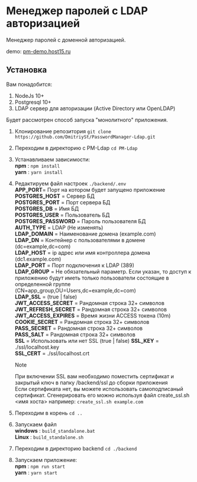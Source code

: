 # Менеджер паролей с LDAP авторизацией 

Менеджер паролей с доменной авторизацией.

demo: [pm-demo.host15.ru](https://pm-demo.host15.ru/)

## Установка
Вам понадобится:
1. NodeJs 10+
2. Postgresql 10+
3. LDAP сервер для авторизации (Active Directory или OpenLDAP)

Будет рассмотрен способ запуска "монолитного" приложения.

1. Клонирование репозитория
```git clone https://github.com/DmitriySt/PasswordManager-Ldap.git```
2. Переходим в директорию с PM-Ldap
```cd PM-Ldap```
3. Устанавливаем зависимости:  
   **npm** : `npm install`  
   **yarn** : `yarn install`  
4. Редактируем файл настроек ```./backend/.env```  
   **APP_PORT**= Порт на котором будет запущено приложение  
   **POSTGRES_HOST** = Сервер БД  
   **POSTGRES_PORT** = Порт сервера БД  
   **POSTGRES_DB** = Имя БД  
   **POSTGRES_USER** = Пользователь БД  
   **POSTGRES_PASSWORD** = Пароль пользователя БД  
   **AUTH_TYPE** = LDAP (Не изменять)  
   **LDAP_DOMAIN** = Наименование домена (example.com)  
   **LDAP_DN** = Контейнер с пользователями в домене (dc=example,dc=com)  
   **LDAP_HOST** = ip адрес или имя контроллера домена (dc1.example.com)  
   **LDAP_PORT** = Порт подключения к LDAP (389)  
   **LDAP_GROUP** = Не обязательный параметр. Если указан, то доступ к приложению будут иметь только пользователи состоящие в определенной группе (CN=app_group,OU=Users,dc=example,dc=com)  
   **LDAP_SSL** = (true | false)  
   **JWT_ACCESS_SECRET** = Рандомная строка 32+ символов  
   **JWT_REFRESH_SECRET** = Рандомная строка 32+ символов  
   **JWT_ACCESS_EXPIRES** = Время жизни ACCESS токена (10m)  
   **COOKIE_SECRET** =  Рандомная строка 32+ символов  
   **PASS_SECRET** =  Рандомная строка 32+ символов  
   **PASS_SALT** =  Рандомная строка 32+ символов  
   **SSL** = Использовать или нет SSL (true | false)
   **SSL_KEY** = ./ssl/localhost.key  
   **SSL_CERT** = ./ssl/localhost.crt  

   >[!NOTE]
   >При включении SSL вам необходимо поместить сертификат и закрытый ключ в папку /backend/ssl до сборки приложения  
   > Если сертификата нет, вы можете использовать самоподписаный сертификат. Сгенерировать его можно используя файл create_ssl.sh <имя хоста> например: `create_ssl.sh example.com`
   
5. Переходим в корень ```cd ..```
6. Запускаем файл  
   **windows** : `build_standalone.bat`  
   **Linux** : `build_standalone.sh`
7.  Переходим в директорию backend ```cd ./backend```
8.  Запускаем приложение:  
    **npm** : `npm run start`  
    **yarn** : `yarn start` 

